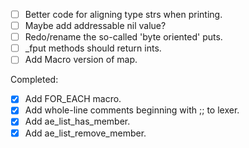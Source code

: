 - [ ] Better code for aligning type strs when printing.
- [ ] Maybe add addressable nil value?
- [ ] Redo/rename the so-called 'byte oriented' puts.
- [ ] _fput methods should return ints.
- [ ] Add Macro version of map.

Completed:
- [x] Add FOR_EACH macro.
- [x] Add whole-line comments beginning with ;; to lexer.
- [x] Add ae_list_has_member.
- [x] Add ae_list_remove_member.
